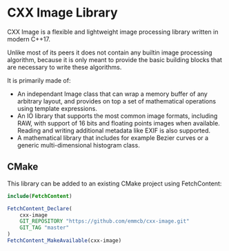 # CXX Image Library

CXX Image is a flexible and lightweight image processing library written in modern C++17.

Unlike most of its peers it does not contain any builtin image processing algorithm, because it is only meant to provide the basic building blocks that are necessary to write these algorithms.

It is primarily made of:

- An independant Image class that can wrap a memory buffer of any arbitrary layout, and provides on top a set of mathematical operations using template expressions.
- An IO library that supports the most common image formats, including RAW, with support of 16 bits and floating points images when available. Reading and writing additional metadata like EXIF is also supported.
- A mathematical library that includes for example Bezier curves or a generic multi-dimensional histogram class.

## CMake

This library can be added to an existing CMake project using FetchContent:

```cmake
include(FetchContent)

FetchContent_Declare(
    cxx-image
    GIT_REPOSITORY "https://github.com/emmcb/cxx-image.git"
    GIT_TAG "master"
)
FetchContent_MakeAvailable(cxx-image)
```
